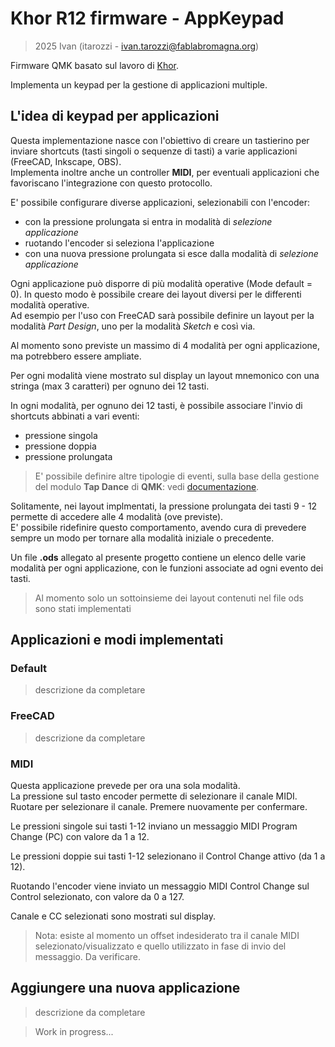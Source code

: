 # Khor R12 firmware - AppKeypad

> 2025 Ivan (itarozzi - ivan.tarozzi@fablabromagna.org)

Firmware QMK basato sul lavoro di [Khor](https://github.com/MoltenKhor/R12).

Implementa un keypad per la gestione di applicazioni multiple.

## L'idea di keypad per applicazioni

Questa implementazione nasce con l'obiettivo di creare un tastierino per inviare shortcuts (tasti singoli o sequenze di tasti) a varie applicazioni (FreeCAD, Inkscape, OBS).  
Implementa inoltre anche un controller **MIDI**, per eventuali applicazioni che favoriscano l'integrazione con questo protocollo.  

E' possibile configurare diverse applicazioni, selezionabili con l'encoder:
- con la pressione prolungata si entra in modalità di _selezione applicazione_
- ruotando l'encoder si seleziona l'applicazione
- con una nuova pressione prolungata si esce dalla modalità di _selezione applicazione_


Ogni applicazione può disporre di più modalità operative (Mode default = 0). In questo modo è possibile creare dei layout diversi per le differenti modalità operative.  
Ad esempio per l'uso con FreeCAD sarà possibile definire un layout per la modalità _Part Design_, uno per la modalità _Sketch_ e così via.  

Al momento sono previste un massimo di 4 modalità per ogni applicazione, ma potrebbero essere ampliate.  


Per ogni modalità viene mostrato sul display un layout mnemonico con una stringa (max 3 caratteri) per ognuno dei 12 tasti.  

In ogni modalità, per ognuno dei 12 tasti, è possibile associare l'invio di shortcuts abbinati a vari eventi:  
- pressione singola
- pressione doppia 
- pressione prolungata

> E' possibile definire altre tipologie di eventi, sulla base della gestione del modulo **Tap Dance** di **QMK**: vedi [documentazione](https://docs.qmk.fm/features/tap_dance).


Solitamente, nei layout implmentati, la pressione prolungata dei tasti 9 - 12 permette di accedere alle 4 modalità (ove previste).  
E' possibile ridefinire questo comportamento, avendo cura di prevedere sempre un modo per tornare alla modalità iniziale o precedente.



Un file **.ods** allegato al presente progetto contiene un elenco delle varie modalità per ogni applicazione, con le funzioni associate ad ogni evento dei tasti. 

> Al momento solo un sottoinsieme dei layout contenuti nel file ods sono stati implementati


## Applicazioni e modi implementati

### Default

> descrizione da completare

### FreeCAD 

> descrizione da completare

### MIDI

Questa applicazione prevede per ora una sola modalità.   
La pressione sul tasto encoder permette di selezionare il canale MIDI. Ruotare per selezionare il canale. Premere nuovamente per confermare.

Le pressioni singole sui tasti 1-12 inviano un messaggio MIDI Program Change (PC) con valore da 1 a 12.

Le pressioni doppie sui tasti 1-12 selezionano il Control Change attivo (da 1 a 12).  

Ruotando l'encoder viene inviato un messaggio MIDI Control Change sul Control selezionato, con valore da 0 a 127.  

Canale e CC selezionati sono mostrati sul display.

> Nota: esiste al momento un offset indesiderato tra il canale MIDI selezionato/visualizzato e quello utilizzato in fase di invio del messaggio. Da verificare. 





## Aggiungere una nuova applicazione

> descrizione da completare








> Work in progress...


